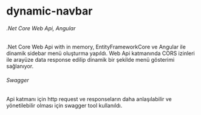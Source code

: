 # dynamic-navbar

###### .Net Core Web Api, Angular

.Net Core Web Api with in memory, EntityFrameworkCore ve Angular ile dinamik sidebar menü oluşturma yapıldı.
Web Api katmanında CORS izinleri ile arayüze data response edilip dinamik bir şekilde menü gösterimi sağlanıyor.

###### Swagger

Api katmanı için http request ve responseların daha anlaşılabilir ve yönetilebilir olması için swagger tool kullanıldı.
